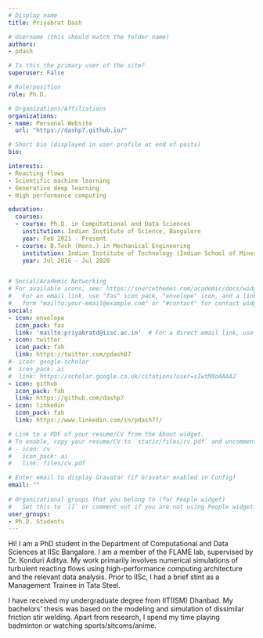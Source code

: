 ```yaml
---
# Display name
title: Priyabrat Dash

# Username (this should match the folder name)
authors:
- pdash

# Is this the primary user of the site?
superuser: False

# Role/position
role: Ph.D.

# Organizations/Affiliations
organizations:
- name: Personal Website
  url: "https://dashp7.github.io/"

# Short bio (displayed in user profile at end of posts)
bio: 

interests:
- Reacting flows
- Scientific machine learning
- Generative deep learning
- High performance computing

education:
  courses:
  - course: Ph.D. in Computational and Data Sciences
    institution: Indian Institute of Science, Bangalore
    year: Feb 2021 - Present
  - course: B.Tech (Hons.) in Mechanical Engineering
    institution: Indian Institute of Technology (Indian School of Mines), Dhanbad
    year: Jul 2016 - Jul 2020


# Social/Academic Networking
# For available icons, see: https://sourcethemes.com/academic/docs/widgets/#icons
#   For an email link, use "fas" icon pack, "envelope" icon, and a link in the
#   form "mailto:your-email@example.com" or "#contact" for contact widget.
social:
- icon: envelope
  icon_pack: fas
  link: 'mailto:priyabratd@iisc.ac.in'  # For a direct email link, use "mailto:test@example.org".
- icon: twitter
  icon_pack: fab
  link: https://twitter.com/pdash07
#- icon: google-scholar
#  icon_pack: ai
#  link: https://scholar.google.co.uk/citations?user=sIwtMXoAAAAJ
- icon: github
  icon_pack: fab
  link: https://github.com/dashp7
- icon: linkedin
  icon_pack: fab
  link: https://www.linkedin.com/in/pdash77/

# Link to a PDF of your resume/CV from the About widget.
# To enable, copy your resume/CV to `static/files/cv.pdf` and uncomment the lines below.  
# - icon: cv
#   icon_pack: ai
#   link: files/cv.pdf

# Enter email to display Gravatar (if Gravatar enabled in Config)
email: ""
  
# Organizational groups that you belong to (for People widget)
#   Set this to `[]` or comment out if you are not using People widget.  
user_groups:
- Ph.D. Students
---
```

Hi! I am a PhD student in the Department of Computational and Data Sciences at IISc Bangalore. I am a member of the FLAME lab, supervised by Dr. Konduri Aditya. My work primarily involves numerical simulations of turbulent reacting flows using high-performance computing architecture and the relevant data analysis. Prior to IISc, I had a brief stint as a Management Trainee in Tata Steel.

I have received my undergraduate degree from IIT(ISM) Dhanbad. My bachelors' thesis was based on the modeling and simulation of dissimilar friction stir welding. Apart from research, I spend my time playing badminton or watching sports/sitcoms/anime.



